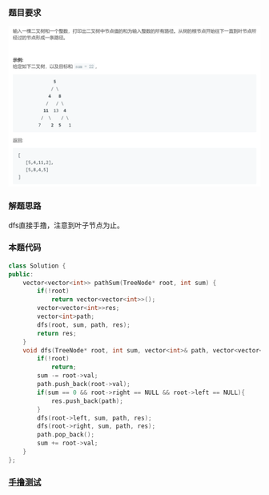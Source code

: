 ### 题目要求

![](pic/offer34.png)

### 解题思路

dfs直接手撸，注意到叶子节点为止。

### 本题代码

```c++
class Solution {
public:
    vector<vector<int>> pathSum(TreeNode* root, int sum) {
        if(!root)
            return vector<vector<int>>();
        vector<vector<int>>res;
        vector<int>path;
        dfs(root, sum, path, res);
        return res;
    }
    void dfs(TreeNode* root, int sum, vector<int>& path, vector<vector<int>>& res){
        if(!root)
            return;
        sum -= root->val;
        path.push_back(root->val);
        if(sum == 0 && root->right == NULL && root->left == NULL){
            res.push_back(path);
        }
        dfs(root->left, sum, path, res);
        dfs(root->right, sum, path, res);
        path.pop_back();
        sum += root->val;
    }
};
```

### [手撸测试](https://leetcode-cn.com/problems/er-cha-shu-zhong-he-wei-mou-yi-zhi-de-lu-jing-lcof/)  

